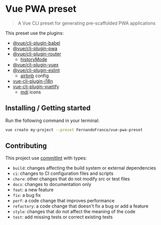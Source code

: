 # Vue PWA preset
> A Vue CLI preset for generating pre-scaffolded PWA applications

This preset use the plugins:
* [@vue/cli-plugin-babel](https://cli.vuejs.org/core-plugins/babel.html)
* [@vue/cli-plugin-pwa](https://cli.vuejs.org/core-plugins/pwa.html)
* [@vue/cli-plugin-router](https://router.vuejs.org/)
  * [historyMode](https://router.vuejs.org/guide/essentials/history-mode.html)
* [@vue/cli-plugin-vuex](https://vuex.vuejs.org/)
* [@vue/cli-plugin-eslint](https://eslint.vuejs.org/)
  * [airbnb](https://github.com/airbnb/javascript) config
* [vue-cli-plugin-i18n](https://kazupon.github.io/vue-i18n/)
* [vue-cli-plugin-vuetify](https://vuetifyjs.com/)
  * [mdi](https://materialdesignicons.com/) icons

## Installing / Getting started

Run the following command in your terminal:

```bash
vue create my-project --preset FernandoFranco/vue-pwa-preset
```

## Contributing

This project use [commitlint](https://commitlint.js.org/) with types:

* `build`: changes affecting the build system or external dependencies
* `ci`: changes to CI configuration files and scripts
* `chore`: other changes that do not modify src or test files
* `docs`: changes to documentation only
* `feat`: a new feature
* `fix`: a bug fix
* `perf`: a code change that improves performance
* `refactory`: a code change that doesn't fix a bug or add a feature
* `style`: changes that do not affect the meaning of the code
* `test`: add missing tests or correct existing tests

